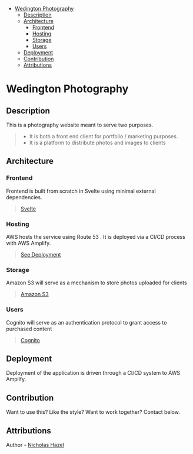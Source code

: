 - [Wedington Photography](#wedington-photography)
  - [Description](#description)
  - [Architecture](#architecture)
    - [Frontend](#frontend)
    - [Hosting](#hosting)
    - [Storage](#storage)
    - [Users](#users)
  - [Deployment](#deployment)
  - [Contribution](#contribution)
  - [Attributions](#attributions)

# Wedington Photography

## Description
This is a photography website meant to serve two purposes.  

>   
> - It is both a front end client for portfolio / marketing purposes.  
> - It is a platform to distribute photos and images to clients   
>  

## Architecture

### Frontend

Frontend is built from scratch in Svelte using minimal external dependencies.
> [Svelte](https://svelte.dev/docs)

### Hosting

AWS hosts the service using Route 53 <tbd>. It is deployed via a CI/CD process with AWS Amplify.
> [See Deployment](#Deployment)

### Storage

Amazon S3 will serve as a mechanism to store photos uploaded for clients <tbd>
> [Amazon S3](https://docs.aws.amazon.com/AmazonS3/latest/API/Welcome.html)

### Users

Cognito will serve as an authentication protocol to grant access to purchased content <tbd>
> [Cognito](https://docs.aws.amazon.com/cognito/latest/developerguide/cognito-user-identity-pools.html)

## Deployment

Deployment of the application is driven through a CI/CD system to AWS Amplify. <tbd status>

## Contribution

Want to use this? Like the style? Want to work together? Contact below.

## Attributions

Author - [Nicholas Hazel](https://github.com/sinsys)